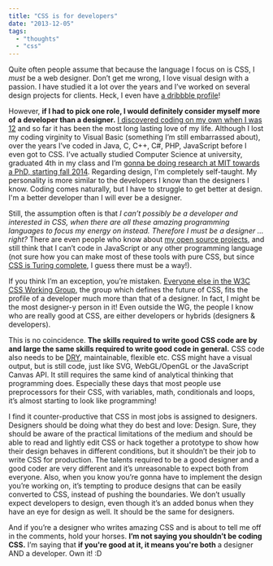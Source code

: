 ```yaml
---
title: "CSS is for developers"
date: "2013-12-05"
tags:
  - "thoughts"
  - "css"
---
```


Quite often people assume that because the language I focus on is CSS, I _must_ be a web designer. Don’t get me wrong, I love visual design with a passion. I have studied it a lot over the years and I’ve worked on several design projects for clients. Heck, I even have [a dribbble profile](http://dribbble.com/LeaVerou)!

However, **if I had to pick one role, I would definitely consider myself more of a developer than a designer.** [I discovered coding on my own when I was 12](http://lea.verou.me/2012/05/how-i-got-into-web-development-the-long-version/) and so far it has been the most long lasting love of my life. Although I lost my coding virginity to Visual Basic (something I’m still embarrassed about), over the years I’ve coded in Java, C, C++, C#, PHP, JavaScript before I even got to CSS. I’ve actually studied Computer Science at university, graduated 4th in my class and I’m [gonna be doing research at MIT towards a PhD, starting fall 2014](http://lea.verou.me/2014/02/im-going-to-mit/). Regarding design, I'm completely self-taught. My personality is more similar to the developers I know than the designers I know. Coding comes naturally, but I have to struggle to get better at design. I'm a better developer than I will ever be a designer.

Still, the assumption often is that _I can’t possibly be a developer and interested in CSS, when there are all these amazing programming languages to focus my energy on instead. Therefore I must be a designer …right?_ There are even people who know about [my open source projects](https://github.com/LeaVerou/), and still think that I can’t code in JavaScript or any other programming language (not sure how you can make most of these tools with pure CSS, but since [CSS is Turing complete](http://eli.fox-epste.in/rule110-full.html), I guess there must be a way!).

If you think I’m an exception, you’re mistaken. [Everyone else in the W3C CSS Working Group](http://www.w3.org/Style/CSS/members.en.php3), the group which defines the future of CSS, fits the profile of a developer much more than that of a designer. In fact, I might be the most designer-y person in it! Even outside the WG, the people I know who are really good at CSS, are either developers or hybrids (designers & developers).

This is no coincidence. **The skills required to write good CSS code are by and large the same skills required to write good code in general.** CSS code also needs to be [DRY](http://en.wikipedia.org/wiki/Don't_repeat_yourself), maintainable, flexible etc. CSS might have a visual output, but is still code, just like SVG, WebGL/OpenGL or the JavaScript Canvas API. It still requires the same kind of analytical thinking that programming does. Especially these days that most people use preprocessors for their CSS, with variables, math, conditionals and loops, it’s almost starting to look like programming!

I find it counter-productive that CSS in most jobs is assigned to designers. Designers should be doing what they do best and love: Design. Sure, they should be aware of the practical limitations of the medium and should be able to read and lightly edit CSS or hack together a prototype to show how their design behaves in different conditions, but it shouldn’t be their job to write CSS for production. The talents required to be a good designer and a good coder are very different and it’s unreasonable to expect both from everyone. Also, when you know you’re gonna have to implement the design you’re working on, it’s tempting to produce designs that can be easily converted to CSS, instead of pushing the boundaries. We don’t usually expect developers to design, even though it’s an added bonus when they have an eye for design as well. It should be the same for designers.

And if you’re a designer who writes amazing CSS and is about to tell me off in the comments, hold your horses. **I’m not saying you shouldn’t be coding CSS.** I’m saying that **if you're good at it, it means you're both** a designer AND a developer. Own it! :D
